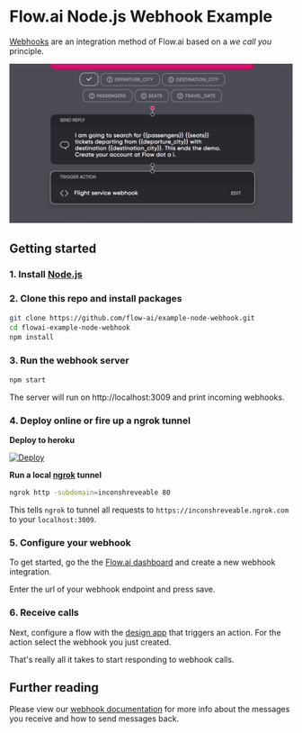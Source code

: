 # Flow.ai Node.js Webhook Example

[Webhooks](https://docs.flow.ai/overview/code/webhook.html) are an integration method of Flow.ai based on a *we call you* principle.

![](/assets/header.png)

## Getting started

### 1. Install [Node.js](https://nodejs.org)

### 2. Clone this repo and install packages

```bash
git clone https://github.com/flow-ai/example-node-webhook.git
cd flowai-example-node-webhook
npm install
```

### 3. Run the webhook server

```bash
npm start
```

The server will run on http://localhost:3009 and print incoming webhooks.

### 4. Deploy online or fire up a ngrok tunnel

**Deploy to heroku**

[![Deploy](https://www.herokucdn.com/deploy/button.png)](https://heroku.com/deploy)

**Run a local [ngrok](https://ngrok.com/) tunnel**

```bash
ngrok http -subdomain=inconshreveable 80
```

This tells `ngrok` to tunnel all requests to `https://inconshreveable.ngrok.com` to your `localhost:3009`.

### 5. Configure your webhook

To get started, go the the [Flow.ai dashboard](https://app.flow.ai/integrations) and create a new webhook integration.

Enter the url of your webhook endpoint and press save.

### 6. Receive calls

Next, configure a flow with the [design app](https://app.flow.ai/design) that triggers an action. For the action select the webhook you just created.

That's really all it takes to start responding to webhook calls.

## Further reading

Please view our [webhook documentation](https://flow.ai/docs/actions/webhook) for more info about the messages you receive and how to send messages back.
